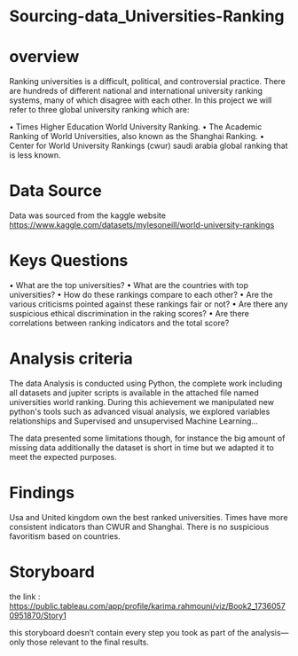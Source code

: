 # Sourcing-data_Universities-Ranking 
# overview
Ranking universities is a difficult, political, and controversial practice. There are hundreds of different national and international university ranking systems, many of which disagree with each other.
In this project we will refer to three global university ranking which are:

• Times Higher Education World University Ranking.
• The Academic Ranking of World Universities, also known as the Shanghai Ranking.
• Center for World University Rankings (cwur) saudi arabia global ranking that is less known.

# Data Source 
Data was sourced from the kaggle website
https://www.kaggle.com/datasets/mylesoneill/world-university-rankings

# Keys Questions 

• What are the top universities? 
• What are the  countries with top universities?
• How do these rankings compare to each other? 
• Are the various criticisms pointed against these rankings fair or not?
• Are there any suspicious ethical discrimination in the raking scores? 
• Are there correlations between ranking indicators and the total score? 

# Analysis criteria

The data Analysis is conducted using Python, the complete work including all datasets and jupiter scripts is available in the attached file named universities world ranking.
During this achievement we manipulated new python's tools such as advanced visual analysis, we explored variables relationships and Supervised and unsupervised Machine Learning...

The data presented some limitations though, for instance the big amount of missing data additionally the dataset is short in time but we adapted it to meet the expected purposes.


# Findings

Usa and United kingdom own the best ranked universities.
Times have more consistent indicators than CWUR and Shanghai. 
There is no suspicious favoritism based on countries.
 # Storyboard 
 the link : https://public.tableau.com/app/profile/karima.rahmouni/viz/Book2_17360570951870/Story1
 
 this storyboard doesn’t contain every step you took as part of the analysis—only those relevant to the final results.




